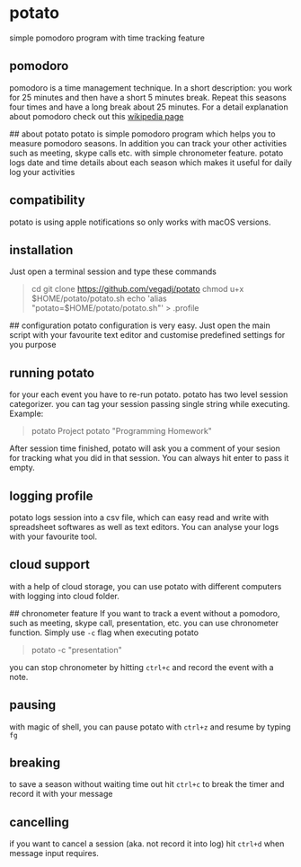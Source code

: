 # potato
simple pomodoro program with time tracking feature 

## pomodoro
pomodoro is a time management technique. In a short description: you work for 25 minutes and then have a short 5 minutes break. Repeat this seasons four times and have a long break about 25 minutes. For a detail explanation about pomodoro check out this [wikipedia page](https://en.wikipedia.org/wiki/Pomodoro_Technique)

## about potato
potato is simple pomodoro program which helps you to measure pomodoro seasons. In addition you can track your other activities such as meeting, skype calls etc. with simple chronometer feature. potato logs date and time details about each season which makes it useful for daily log your activities

## compatibility
potato is using apple notifications so only works with macOS versions. 

## installation 
Just open a terminal session and type these commands
> cd
> git clone https://github.com/vegadj/potato
> chmod u+x $HOME/potato/potato.sh
> echo 'alias "potato=$HOME/potato/potato.sh"' > .profile

## configuration
potato configuration is very easy. Just open the main script with your favourite text editor and customise predefined settings for you purpose 

## running potato
for your each event you have to re-run potato. potato has two level session categorizer. you can tag your session passing single string while executing. Example:

> potato Project
> potato "Programming Homework"

After session time finished, potato will ask you a comment of your sesion for tracking what you did in that session. You can always hit enter to pass it empty. 

## logging profile
potato logs session into a csv file, which can easy read and write with spreadsheet softwares as well as text editors. You can analyse your logs with your favourite tool. 

## cloud support
with a help of cloud storage, you can use potato with different computers with logging into cloud folder.

## chronometer feature
If you want to track a event without a pomodoro, such as meeting, skype call, presentation, etc. you can use chronometer function. 
Simply use `-c` flag when executing potato
> potato -c "presentation"

you can stop chronometer by hitting `ctrl+c` and record the event with a note.

## pausing 
with magic of shell, you can pause potato with `ctrl+z` and resume by typing `fg`

## breaking
to save a season without waiting time out hit `ctrl+c` to break the timer and record it with your message

## cancelling
if you want to cancel a session (aka. not record it into log) hit `ctrl+d` when message input requires. 
